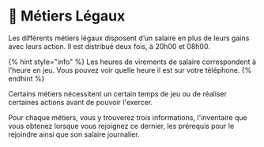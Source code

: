 # 🦺 Métiers Légaux

Les différents métiers légaux disposent d’un salaire en plus de leurs gains avec leurs action. Il est distribué deux fois, à 20h00 et 08h00.

{% hint style="info" %}
Les heures de virements de salaire correspondent à l'heure en jeu. Vous pouvez voir quelle heure il est sur votre téléphone.
{% endhint %}

Certains métiers nécessitent un certain temps de jeu ou de réaliser certaines actions avant de pouvoir l'exercer.

Pour chaque métiers, vous y trouverez trois informations, l'inventaire que vous obtenez lorsque vous rejoignez ce dernier, les prérequis pour le rejoindre ainsi que son salaire journalier.

